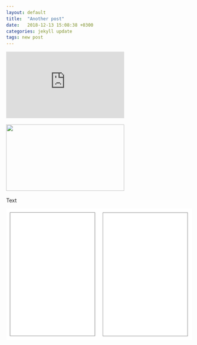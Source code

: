 ```yaml
---
layout: default
title:  "Another post"
date:   2018-12-13 15:08:38 +0300
categories: jekyll update
tags: new post
---
```


<iframe src="https://docs.google.com/presentation/d/e/2PACX-1vQdObYbqHGBKV1KS-Bb0-ZuJQhl0UuoYWvuJjUNG9ev8rnVp1o_v0q80YBKReoUt13l64_InsFww8np/embed?start=false&loop=false&delayms=60000" frameborder="0" width="320" height="180" allowfullscreen="true" mozallowfullscreen="true" webkitallowfullscreen="true"></iframe>

<a href="https://2.bp.blogspot.com/-GzdhMpk2wBk/XSn0enSqTOI/AAAAAAAABBg/NjUaSsCYEjIfGod6yAAQ5B03bRTvjI5QgCLcBGAs/s320/creative_block_.jpg" imageanchor="1"><img border="0" src="https://2.bp.blogspot.com/-GzdhMpk2wBk/XSn0enSqTOI/AAAAAAAABBg/NjUaSsCYEjIfGod6yAAQ5B03bRTvjI5QgCLcBGAs/s320/creative_block_.jpg" width="320" height="180" data-original-width="720" data-original-height="405" /></a>

Text

<img src="/assets/images/svg/post_outline.svg" alt="Content" onclick="showcase(this);"/>
